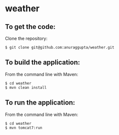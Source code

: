 weather
=======

To get the code:
-------------------
Clone the repository:

    $ git clone git@github.com:anuraggupta/weather.git

To build the application:
-------------------	
From the command line with Maven:

    $ cd weather
    $ mvn clean install
    
To run the application:
-------------------	
From the command line with Maven:

    $ cd weather
    $ mvn tomcat7:run
